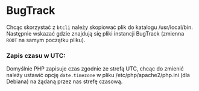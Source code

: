 # BugTrack

Chcąc skorzystać z `btcli` należy skopiować plik do katalogu /usr/local/bin.
Następnie wskazać gdzie znajdują się pliki instancji BugTrack (zmienna `ROOT`
na samym początku pliku).

### Zapis czasu w UTC:
Domyślnie PHP zapisuje czas zgodnie ze strefą UTC, chcąc do zmienić należy
ustawić opcję `date.timezone` w pliku /etc/php/apache2/php.ini (dla Debiana)
na żądaną przez nas strefę czasową.
